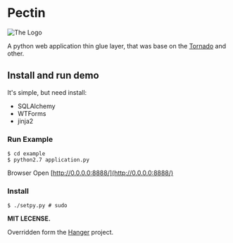Pectin
======

![The Logo](http://github.com/tioover/Pectin/raw/master/example/media/logo.png)

A python web application thin glue layer, that was base on the
[Tornado](http://github.com/facebook/tornado) and other.

## Install and run demo ##

It's simple, but need install:

* SQLAlchemy
* WTForms
* jinja2

### Run Example ###
    $ cd example
    $ python2.7 application.py

Browser Open [http://0.0.0.0:8888/](http://0.0.0.0:8888/)

### Install ###
    $ ./setpy.py # sudo


**MIT LECENSE.**

Overridden form the [Hanger](http://github.com/tioover/hanger) project.
